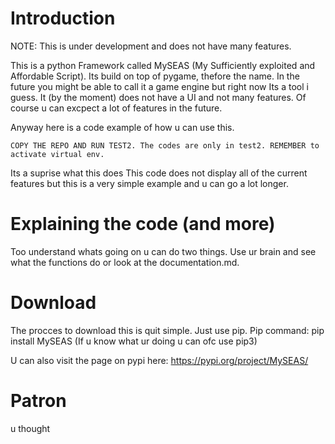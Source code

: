 # Introduction
NOTE: This is under development and does not have many features.

This is a python Framework called MySEAS (My Sufficiently exploited and Affordable Script). Its build on top of pygame, thefore the name. In the future you might be able to call it a game engine but right now Its a tool i guess.
It (by the moment) does not have a UI and not many features. Of course u can excpect a lot of features in the future.

Anyway here is a code example of how u can use this.

    COPY THE REPO AND RUN TEST2. The codes are only in test2. REMEMBER to activate virtual env.

Its a suprise what this does
This code does not display all of the current features but this is a very simple example and u can go a lot longer.

# Explaining the code (and more)
Too understand whats going on u can do two things. Use ur brain and see what the functions do or look at the documentation.md.

# Download
The procces to download this is quit simple. Just use pip.
Pip command:
pip install MySEAS (If u know what ur doing u can ofc use pip3)

U can also visit the page on pypi here:
https://pypi.org/project/MySEAS/


# Patron
u thought
